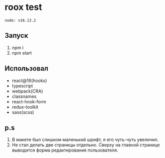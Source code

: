 # roox test

`node: v16.13.2`

## Запуск

1. npm i
2. npm start

## Использовал

- react@16(hooks)
- typescript
- webpack(CRA)
- classnames
- react-hook-form
- redux-toolkit
- sass(scss)

## p.s

1. В макете был слишком маленький шрифт, я его чуть-чуть увеличил.
2. Не стал делать две страницы отдельно. Сверху на главной странице выводится форма редактирования пользователя.
